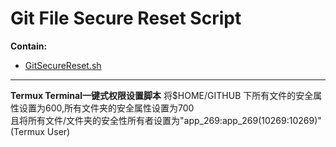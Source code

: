# Git File Secure Reset Script  

**Contain:**

- [GitSecureReset.sh](./GitSecureReset.sh)

***
**Termux Terminal一键式权限设置脚本**
将$HOME/GITHUB 下所有文件的安全属性设置为600,所有文件夹的安全属性设置为700  
且将所有文件/文件夹的安全性所有者设置为"app_269:app_269(10269:10269)"(Termux User)
